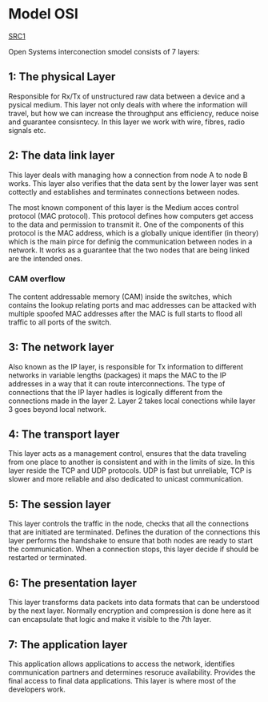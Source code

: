 #  Model OSI
[SRC1](http://www.erg.abdn.ac.uk/users/gorry/course/road-map.html)



Open Systems interconection smodel consists of 7 layers:

## 1: The physical Layer

Responsible for Rx/Tx of unstructured raw data between a device and a pysical
medium. This layer not only deals with where the information will travel, but
how we can increase the throughput ans efficiency, reduce noise and guarantee
consisntecy. In this layer we work with wire, fibres, radio signals etc.

## 2: The data link layer

This layer deals with managing how a connection from node A to node B works.
This layer also verifies that the data sent by the lower layer was sent
cottectly and establishes and terminates connections between nodes.

The most known component of this layer is the Medium acces control protocol
(MAC protocol). This protocol defines how computers get access to the data
and permission to transmit it. One of the components of this protocol is the
MAC address, which is a globally unique identifier (in theory) which is the 
main pirce for definig the communication between nodes in a network. It works
as a guarantee that the two nodes that are being linked are the intended ones.

### CAM overflow

The content addressable memory (CAM) inside the switches, which contains the
lookup relating ports and mac addresses can be attacked with multiple spoofed
MAC addresses after the MAC is full starts to flood all traffic to all ports of
the switch.

## 3: The network layer

Also known as the IP layer, is responsible for Tx information to different 
networks in variable lengths (packages) it maps the MAC to the IP addresses in
a way that it can route interconnections. The type of connections that the IP
layer hadles is logically different from the connections made in the layer 2.
Layer 2 takes local conections while layer 3 goes beyond local network.
    
## 4: The transport layer

This layer acts as a management control, ensures that the data traveling from
one place to another is consistent and with in the limits of size. In this
layer reside the TCP and UDP protocols. UDP is fast but unreliable, TCP is 
slower and more reliable and also dedicated to unicast communication.

## 5: The session layer

This layer controls the traffic in the node, checks that all the connections
that are initiated are terminated. Defines the duration of the connections this
layer performs the handshake to ensure that both nodes are ready to start
the communication. When a connection stops, this layer decide if should be
restarted or terminated.

## 6: The presentation layer

This layer transforms data packets into data formats that can be understood
by the next layer. Normally encryption and compression is done here as it 
can encapsulate that logic and make it visible to the 7th layer.

## 7: The application layer

This application allows applications to access the network, identifies
communication partners and determines resoruce availability. Provides
the final access to final data applications. This layer is where most of
the developers work. 

